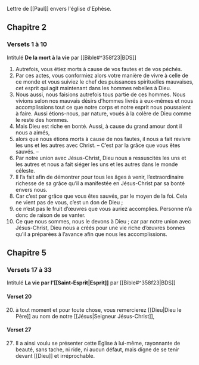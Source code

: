 Lettre de [[Paul]] envers l'église d'Ephèse.
## Chapitre 2
### Versets 1 à 10
Intitulé **De la mort à la vie** par [[Bible#^358f23|BDS]]
1) Autrefois, vous étiez morts à cause de vos fautes et de vos péchés.
2) Par ces actes, vous conformiez alors votre manière de vivre à celle de ce monde et vous suiviez le chef des puissances spirituelles mauvaises, cet esprit qui agit maintenant dans les hommes rebelles à Dieu.
3) Nous aussi, nous faisions autrefois tous partie de ces hommes. Nous vivions selon nos mauvais désirs d’hommes livrés à eux-mêmes et nous accomplissions tout ce que notre corps et notre esprit nous poussaient à faire. Aussi étions-nous, par nature, voués à la colère de Dieu comme le reste des hommes.
4) Mais Dieu est riche en bonté. Aussi, à cause du grand amour dont il nous a aimés,
5) alors que nous étions morts à cause de nos fautes, il nous a fait revivre les uns et les autres avec Christ. – C’est par la grâce que vous êtes sauvés. –
6) Par notre union avec Jésus-Christ, Dieu nous a ressuscités les uns et les autres et nous a fait siéger les uns et les autres dans le monde céleste.
7) Il l’a fait afin de démontrer pour tous les âges à venir, l’extraordinaire richesse de sa grâce qu’il a manifestée en Jésus-Christ par sa bonté envers nous.
8) Car c’est par grâce que vous êtes sauvés, par le moyen de la foi. Cela ne vient pas de vous, c’est un don de Dieu ;
9) ce n’est pas le fruit d’œuvres que vous auriez accomplies. Personne n’a donc de raison de se vanter.
10) Ce que nous sommes, nous le devons à Dieu ; car par notre union avec Jésus-Christ, Dieu nous a créés pour une vie riche d’œuvres bonnes qu’il a préparées à l’avance afin que nous les accomplissions.
## Chapitre 5
### Versets 17 à 33
Intitulé **La vie par l'[[Saint-Esprit|Esprit]]** par [[Bible#^358f23|BDS]]
#### Verset 20
20) à tout moment et pour toute chose, vous remercierez [[Dieu|Dieu le Père]] au nom de notre [[Jésus|Seigneur Jésus-Christ]],
#### Verset 27
27) Il a ainsi voulu se présenter cette Eglise à lui-même, rayonnante de beauté, sans tache, ni ride, ni aucun défaut, mais digne de se tenir devant [[Dieu]] et irréprochable.